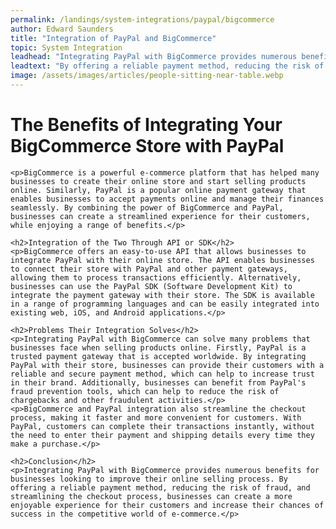 ```yaml
---
permalink: /landings/system-integrations/paypal/bigcommerce
author: Edward Saunders
title: "Integration of PayPal and BigCommerce"
topic: System Integration
leadhead: "Integrating PayPal with BigCommerce provides numerous benefits for businesses looking to improve their online selling process"
leadtext: "By offering a reliable payment method, reducing the risk of fraud, and streamlining the checkout process, businesses can create a more enjoyable experience for their customers and increase their chances of success in the competitive world of e-commerce."
image: /assets/images/articles/people-sitting-near-table.webp
---
```

<div class="arttext">
	<h1>The Benefits of Integrating Your BigCommerce Store with PayPal</h1>

	<p>BigCommerce is a powerful e-commerce platform that has helped many businesses to create their online store and start selling products online. Similarly, PayPal is a popular online payment gateway that enables businesses to accept payments online and manage their finances seamlessly. By combining the power of BigCommerce and PayPal, businesses can create a streamlined experience for their customers, while enjoying a range of benefits.</p>

	<h2>Integration of the Two Through API or SDK</h2>
	<p>BigCommerce offers an easy-to-use API that allows businesses to integrate PayPal with their online store. The API enables businesses to connect their store with PayPal and other payment gateways, allowing them to process transactions efficiently. Alternatively, businesses can use the PayPal SDK (Software Development Kit) to integrate the payment gateway with their store. The SDK is available in a range of programming languages and can be easily integrated into existing web, iOS, and Android applications.</p>

	<h2>Problems Their Integration Solves</h2>
	<p>Integrating PayPal with BigCommerce can solve many problems that businesses face when selling products online. Firstly, PayPal is a trusted payment gateway that is accepted worldwide. By integrating PayPal with their store, businesses can provide their customers with a reliable and secure payment method, which can help to increase trust in their brand. Additionally, businesses can benefit from PayPal's fraud prevention tools, which can help to reduce the risk of chargebacks and other fraudulent activities.</p>
	<p>BigCommerce and PayPal integration also streamline the checkout process, making it faster and more convenient for customers. With PayPal, customers can complete their transactions instantly, without the need to enter their payment and shipping details every time they make a purchase.</p>

	<h2>Conclusion</h2>
	<p>Integrating PayPal with BigCommerce provides numerous benefits for businesses looking to improve their online selling process. By offering a reliable payment method, reducing the risk of fraud, and streamlining the checkout process, businesses can create a more enjoyable experience for their customers and increase their chances of success in the competitive world of e-commerce.</p>
	
</div>